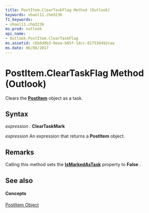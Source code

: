 ```yaml
---
title: PostItem.ClearTaskFlag Method (Outlook)
keywords: vbaol11.chm3236
f1_keywords:
- vbaol11.chm3236
ms.prod: outlook
api_name:
- Outlook.PostItem.ClearTaskFlag
ms.assetid: c6b6d8b3-9eea-b65f-1dcc-017536492cae
ms.date: 06/08/2017
---
```



# PostItem.ClearTaskFlag Method (Outlook)

Clears the  **[PostItem](postitem-object-outlook.md)** object as a task.


## Syntax

 _expression_ . **ClearTaskMark**

 _expression_ An expression that returns a **PostItem** object.


## Remarks

Calling this method sets the  **[IsMarkedAsTask](postitem-ismarkedastask-property-outlook.md)** property to **False** .


## See also


#### Concepts


[PostItem Object](postitem-object-outlook.md)

